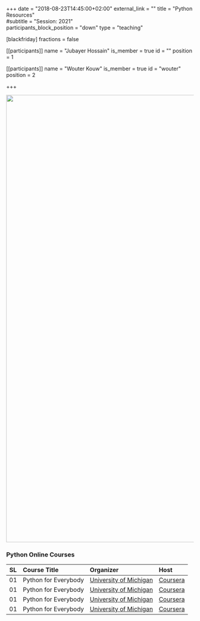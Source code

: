 +++
date = "2018-08-23T14:45:00+02:00"
external_link = ""
title = "Python Resources"    
#subtitle = "Session: 2021"    
participants_block_position = "down"
type = "teaching"

[blackfriday]
    fractions = false

[[participants]]
    name = "Jubayer Hossain"
    is_member = true
    id = ""
    position = 1

[[participants]]
    name = "Wouter Kouw"
    is_member = true
    id = "wouter"
    position = 2

+++



<img src="/img/teaching/5SSD0-banner.png" width="1200px">


### Python Online Courses 
| SL | Course Title | Organizer | Host|
|:--------:|:-------|:----------|:------|
|01|Python for Everybody|[University of Michigan]()|[Coursera]()|
|01|Python for Everybody|[University of Michigan]()|[Coursera]()|
|01|Python for Everybody|[University of Michigan]()|[Coursera]()|
|01|Python for Everybody|[University of Michigan]()|[Coursera]()|

